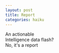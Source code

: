 ```yaml
---
layout: post
title: Report
categories: haiku
---
```

An actionable  
Intelligence data flash?  
No, it's a report
